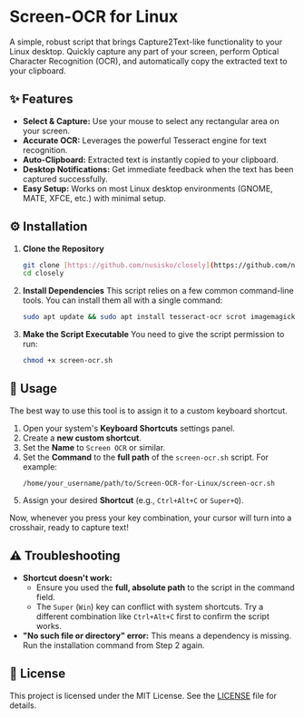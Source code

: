 # Screen-OCR for Linux


A simple, robust script that brings Capture2Text-like functionality to your Linux desktop. Quickly capture any part of your screen, perform Optical Character Recognition (OCR), and automatically copy the extracted text to your clipboard.

## ✨ Features

* **Select & Capture:** Use your mouse to select any rectangular area on your screen.
* **Accurate OCR:** Leverages the powerful Tesseract engine for text recognition.
* **Auto-Clipboard:** Extracted text is instantly copied to your clipboard.
* **Desktop Notifications:** Get immediate feedback when the text has been captured successfully.
* **Easy Setup:** Works on most Linux desktop environments (GNOME, MATE, XFCE, etc.) with minimal setup.

## ⚙️ Installation

1.  **Clone the Repository**
    ```bash
    git clone [https://github.com/nusisko/closely](https://github.com/nusisko/closely)
    cd closely
    ```

2.  **Install Dependencies**
    This script relies on a few common command-line tools. You can install them all with a single command:
    ```bash
    sudo apt update && sudo apt install tesseract-ocr scrot imagemagick xsel libnotify-bin
    ```

3.  **Make the Script Executable**
    You need to give the script permission to run:
    ```bash
    chmod +x screen-ocr.sh
    ```

## 🚀 Usage

The best way to use this tool is to assign it to a custom keyboard shortcut.

1.  Open your system's **Keyboard Shortcuts** settings panel.
2.  Create a **new custom shortcut**.
3.  Set the **Name** to `Screen OCR` or similar.
4.  Set the **Command** to the **full path** of the `screen-ocr.sh` script. For example:
    ```
    /home/your_username/path/to/Screen-OCR-for-Linux/screen-ocr.sh
    ```
5.  Assign your desired **Shortcut** (e.g., `Ctrl+Alt+C` or `Super+Q`).

Now, whenever you press your key combination, your cursor will turn into a crosshair, ready to capture text!

## ⚠️ Troubleshooting

* **Shortcut doesn't work:**
    * Ensure you used the **full, absolute path** to the script in the command field.
    * The `Super` (`Win`) key can conflict with system shortcuts. Try a different combination like `Ctrl+Alt+C` first to confirm the script works.
* **"No such file or directory" error:**
    This means a dependency is missing. Run the installation command from Step 2 again.

## 📜 License

This project is licensed under the MIT License. See the [LICENSE](LICENSE) file for details.